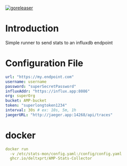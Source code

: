 [![goreleaser](https://github.com/deltxprt/AMP-Stats-Collector/actions/workflows/build%20application.yml/badge.svg)](https://github.com/deltxprt/AMP-Stats-Collector/actions/workflows/build%20application.yml)

# Introduction

Simple runner to send stats to an influxdb endpoint

# Configuration File

```yaml
url: "https://my.endpoint.com"
username: username
password: "superSecretPassword"
influxAddr: "https://influx.app:8086"
org: superOrg
bucket: AMP-bucket
token: "superlongtoken1234"
interval: 30s # ex: 10s, 5m, 1h
jaegerURL: "http://jaeger.app:14268/api/traces"
```

# docker

```yaml
docker run 
  -v /etc/stats-mon/config.yaml:/config/config.yaml 
  ghcr.io/deltxprt/AMP-Stats-Collector
```